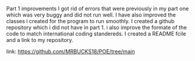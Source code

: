 Part 1 improvements
I got rid of errors that were previously in my part one which was very buggy and did not run well. I have also improved the classes i created for the program to run smoothly.
I created a github repository which i did not have in part 1. i also improve the formate of the code to match international coding standereds. I created a README fcile and a link to my
repository.

link: https://github.com/MRBUCKS18/POE/tree/main


